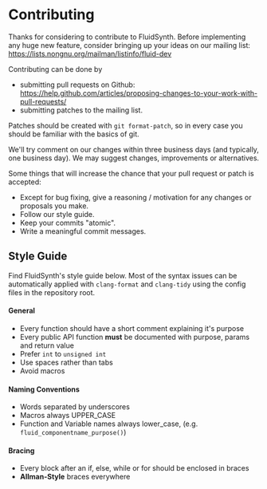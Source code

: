 # Contributing

Thanks for considering to contribute to FluidSynth. Before implementing
any huge new feature, consider bringing up your ideas on our mailing list:
https://lists.nongnu.org/mailman/listinfo/fluid-dev

Contributing can be done by
* submitting pull requests on Github:
https://help.github.com/articles/proposing-changes-to-your-work-with-pull-requests/
* submitting patches to the mailing list.

Patches should be created with `git format-patch`, so in every case you should be familiar with the basics of git.

We'll try comment on our changes within three business days
(and typically, one business day). We may suggest
changes, improvements or alternatives.

Some things that will increase the chance that your pull request or patch is accepted:

* Except for bug fixing, give a reasoning / motivation for any changes or proposals you make.
* Follow our style guide.
* Keep your commits "atomic".
* Write a meaningful commit messages.

## Style Guide

Find FluidSynth's style guide below. Most of the syntax issues can be automatically applied with `clang-format` and `clang-tidy` using the config files in the repository root.

#### General
* Every function should have a short comment explaining it's purpose
* Every public API function **must** be documented with purpose, params and return value
* Prefer `int` to `unsigned int`
* Use spaces rather than tabs
* Avoid macros

#### Naming Conventions
* Words separated by underscores
* Macros always UPPER_CASE
* Function and Variable names always lower_case,  (e.g. `fluid_componentname_purpose()`)

#### Bracing
* Every block after an if, else, while or for should be enclosed in braces
* **Allman-Style** braces everywhere

